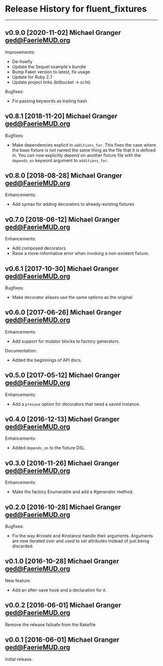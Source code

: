 # Release History for fluent_fixtures

---

## v0.9.0 [2020-11-02] Michael Granger <ged@FaerieMUD.org>

Improvements:

- De-hoeify
- Update the Sequel example's bundle
- Bump Faker version to latest, fix usage
- Update for Ruby 2.7
- Update project links (bitbucket -> sr.ht)

Bugfixes:

- Fix passing keywords as trailing hash


## v0.8.1 [2018-11-20] Michael Granger <ged@FaerieMUD.org>

Bugfixes:

- Make dependencies explicit in `additions_for`.
  This fixes the case where the base fixture is not named the same
  thing as the file that it is defined in. You can now explicitly
  depend on another fixture file with the `depends_on` keyword
  argument to `additions_for`.


## v0.8.0 [2018-08-28] Michael Granger <ged@FaerieMUD.org>

Enhancements:

- Add syntax for adding decorators to already-existing fixtures


## v0.7.0 [2018-06-12] Michael Granger <ged@FaerieMUD.org>

Enhancements:

- Add composed decorators
- Raise a more-informative error when invoking a non-existent fixture.


## v0.6.1 [2017-10-30] Michael Granger <ged@FaerieMUD.org>

Bugfixes:

- Make decorator aliases use the same options as the original


##  v0.6.0 [2017-06-26] Michael Granger <ged@FaerieMUD.org>

Enhancements:

- Add support for mutator blocks to factory generators.

Documentation:

- Added the beginnings of API docs.


##  v0.5.0 [2017-05-12] Michael Granger <ged@FaerieMUD.org>

Enhancements:

- Add a `presave` option for decorators that need a saved instance.


## v0.4.0 [2016-12-13] Michael Granger <ged@FaerieMUD.org>

Enhancements:

- Added `depends_on` to the fixture DSL.


## v0.3.0 [2016-11-26] Michael Granger <ged@FaerieMUD.org>

Enhancements:

- Make the factory Enumerable and add a #generator method.


## v0.2.0 [2016-10-28] Michael Granger <ged@FaerieMUD.org>

Bugfixes:

- Fix the way #create and #instance handle their arguments. Arguments are
  now iterated over and used to set attributes instead of just being
  discarded.


## v0.1.0 [2016-10-28] Michael Granger <ged@FaerieMUD.org>

New feature:

- Add an after-save hook and a declaration for it.


## v0.0.2 [2016-06-01] Michael Granger <ged@FaerieMUD.org>

Remove the release failsafe from the Rakefile


## v0.0.1 [2016-06-01] Michael Granger <ged@FaerieMUD.org>

Initial release.

